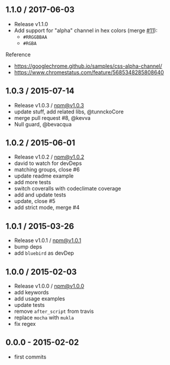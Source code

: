 

## 1.1.0 / 2017-06-03
- Release v1.1.0
- Add support for "alpha" channel in hex colors (merge [#11](https://github.com/regexhq/hex-color-regex/pull/11)):
  - `#RRGGBBAA`
  - `#RGBA`

Reference
- https://googlechrome.github.io/samples/css-alpha-channel/
- https://www.chromestatus.com/feature/5685348285808640

## 1.0.3 / 2015-07-14
- Release v1.0.3 / npm@v1.0.3
- update stuff, add related libs, @tunnckoCore
- merge pull request #8, @kevva
- Null guard, @bevacqua

## 1.0.2 / 2015-06-01
- Release v1.0.2 / npm@v1.0.2
- david to watch for devDeps
- matching groups, close #6
- update readme example
- add more tests
- switch coveralls with codeclimate coverage
- add and update tests
- update, close #5
- add strict mode, merge #4

## 1.0.1 / 2015-03-26
- Release v1.0.1 / npm@v1.0.1
- bump deps
- add `bluebird` as devDep

## 1.0.0 / 2015-02-03
- Release v1.0.0 / npm@v1.0.0
- add keywords
- add usage examples
- update tests
- remove `after_script` from travis
- replace `mocha` with `mukla`
- fix regex

## 0.0.0 - 2015-02-02
- first commits